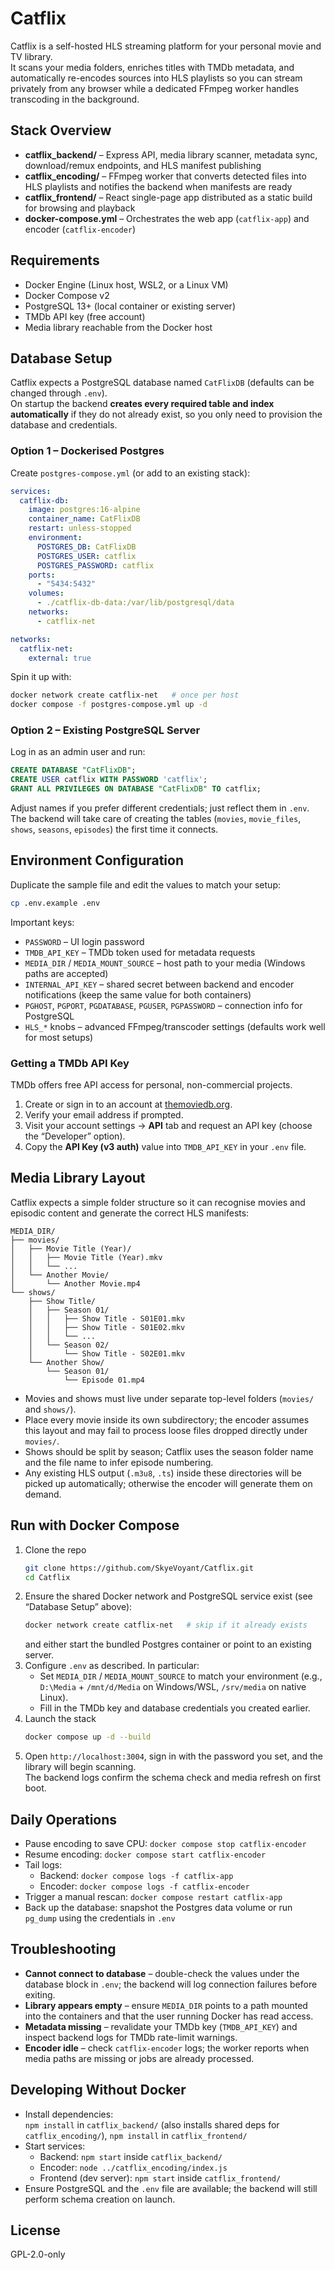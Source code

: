 # Catflix

Catflix is a self-hosted HLS streaming platform for your personal movie and TV library.  
It scans your media folders, enriches titles with TMDb metadata, and automatically re-encodes sources into HLS playlists so you can stream privately from any browser while a dedicated FFmpeg worker handles transcoding in the background.

## Stack Overview
- **catflix_backend/** – Express API, media library scanner, metadata sync, download/remux endpoints, and HLS manifest publishing
- **catflix_encoding/** – FFmpeg worker that converts detected files into HLS playlists and notifies the backend when manifests are ready
- **catflix_frontend/** – React single-page app distributed as a static build for browsing and playback
- **docker-compose.yml** – Orchestrates the web app (`catflix-app`) and encoder (`catflix-encoder`)

## Requirements
- Docker Engine (Linux host, WSL2, or a Linux VM)
- Docker Compose v2
- PostgreSQL 13+ (local container or existing server)
- TMDb API key (free account)
- Media library reachable from the Docker host

## Database Setup
Catflix expects a PostgreSQL database named `CatFlixDB` (defaults can be changed through `.env`).  
On startup the backend **creates every required table and index automatically** if they do not already exist, so you only need to provision the database and credentials.

### Option 1 – Dockerised Postgres
Create `postgres-compose.yml` (or add to an existing stack):

```yaml
services:
  catflix-db:
    image: postgres:16-alpine
    container_name: CatFlixDB
    restart: unless-stopped
    environment:
      POSTGRES_DB: CatFlixDB
      POSTGRES_USER: catflix
      POSTGRES_PASSWORD: catflix
    ports:
      - "5434:5432"
    volumes:
      - ./catflix-db-data:/var/lib/postgresql/data
    networks:
      - catflix-net

networks:
  catflix-net:
    external: true
```

Spin it up with:

```bash
docker network create catflix-net   # once per host
docker compose -f postgres-compose.yml up -d
```

### Option 2 – Existing PostgreSQL Server
Log in as an admin user and run:

```sql
CREATE DATABASE "CatFlixDB";
CREATE USER catflix WITH PASSWORD 'catflix';
GRANT ALL PRIVILEGES ON DATABASE "CatFlixDB" TO catflix;
```

Adjust names if you prefer different credentials; just reflect them in `.env`.  
The backend will take care of creating the tables (`movies`, `movie_files`, `shows`, `seasons`, `episodes`) the first time it connects.

## Environment Configuration
Duplicate the sample file and edit the values to match your setup:

```bash
cp .env.example .env
```

Important keys:
- `PASSWORD` – UI login password
- `TMDB_API_KEY` – TMDb token used for metadata requests
- `MEDIA_DIR` / `MEDIA_MOUNT_SOURCE` – host path to your media (Windows paths are accepted)
- `INTERNAL_API_KEY` – shared secret between backend and encoder notifications (keep the same value for both containers)
- `PGHOST`, `PGPORT`, `PGDATABASE`, `PGUSER`, `PGPASSWORD` – connection info for PostgreSQL
- `HLS_*` knobs – advanced FFmpeg/transcoder settings (defaults work well for most setups)

### Getting a TMDb API Key
TMDb offers free API access for personal, non-commercial projects.

1. Create or sign in to an account at [themoviedb.org](https://www.themoviedb.org/signup).
2. Verify your email address if prompted.
3. Visit your account settings → **API** tab and request an API key (choose the “Developer” option).
4. Copy the **API Key (v3 auth)** value into `TMDB_API_KEY` in your `.env` file.

## Media Library Layout
Catflix expects a simple folder structure so it can recognise movies and episodic content and generate the correct HLS manifests:

```
MEDIA_DIR/
├── movies/
│   ├── Movie Title (Year)/
│   │   ├── Movie Title (Year).mkv
│   │   └── ...
│   └── Another Movie/
│       └── Another Movie.mp4
└── shows/
    ├── Show Title/
    │   ├── Season 01/
    │   │   ├── Show Title - S01E01.mkv
    │   │   ├── Show Title - S01E02.mkv
    │   │   └── ...
    │   └── Season 02/
    │       └── Show Title - S02E01.mkv
    └── Another Show/
        └── Season 01/
            └── Episode 01.mp4
```

- Movies and shows must live under separate top-level folders (`movies/` and `shows/`).
- Place every movie inside its own subdirectory; the encoder assumes this layout and may fail to process loose files dropped directly under `movies/`.
- Shows should be split by season; Catflix uses the season folder name and the file name to infer episode numbering.
- Any existing HLS output (`.m3u8`, `.ts`) inside these directories will be picked up automatically; otherwise the encoder will generate them on demand.

## Run with Docker Compose
1. Clone the repo
   ```bash
   git clone https://github.com/SkyeVoyant/Catflix.git
   cd Catflix
   ```
2. Ensure the shared Docker network and PostgreSQL service exist (see “Database Setup” above):  
   ```bash
   docker network create catflix-net   # skip if it already exists
   ```  
   and either start the bundled Postgres container or point to an existing server.
3. Configure `.env` as described. In particular:
   - Set `MEDIA_DIR` / `MEDIA_MOUNT_SOURCE` to match your environment (e.g., `D:\Media` + `/mnt/d/Media` on Windows/WSL, `/srv/media` on native Linux).
   - Fill in the TMDb key and database credentials you created earlier.
4. Launch the stack
   ```bash
   docker compose up -d --build
   ```
5. Open `http://localhost:3004`, sign in with the password you set, and the library will begin scanning.  
   The backend logs confirm the schema check and media refresh on first boot.

## Daily Operations
- Pause encoding to save CPU: `docker compose stop catflix-encoder`
- Resume encoding: `docker compose start catflix-encoder`
- Tail logs:
  - Backend: `docker compose logs -f catflix-app`
  - Encoder: `docker compose logs -f catflix-encoder`
- Trigger a manual rescan: `docker compose restart catflix-app`
- Back up the database: snapshot the Postgres data volume or run `pg_dump` using the credentials in `.env`

## Troubleshooting
- **Cannot connect to database** – double-check the values under the database block in `.env`; the backend will log connection failures before exiting.
- **Library appears empty** – ensure `MEDIA_DIR` points to a path mounted into the containers and that the user running Docker has read access.
- **Metadata missing** – revalidate your TMDb key (`TMDB_API_KEY`) and inspect backend logs for TMDb rate-limit warnings.
- **Encoder idle** – check `catflix-encoder` logs; the worker reports when media paths are missing or jobs are already processed.

## Developing Without Docker
- Install dependencies:  
  `npm install` in `catflix_backend/` (also installs shared deps for `catflix_encoding/`), `npm install` in `catflix_frontend/`
- Start services:
  - Backend: `npm start` inside `catflix_backend/`
  - Encoder: `node ../catflix_encoding/index.js`
  - Frontend (dev server): `npm start` inside `catflix_frontend/`
- Ensure PostgreSQL and the `.env` file are available; the backend will still perform schema creation on launch.

## License
GPL-2.0-only
